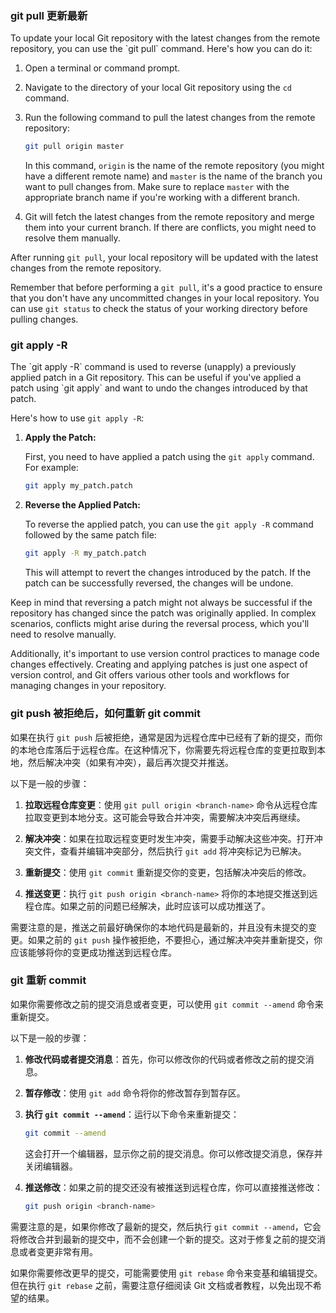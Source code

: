 <h3>  </h3>
<h3>  </h3>
<h3>  </h3>
<h3>  </h3>
<h3> git pull 更新最新 </h3>
To update your local Git repository with the latest changes from the remote repository, you can use the `git pull` command. Here's how you can do it:

1. Open a terminal or command prompt.

2. Navigate to the directory of your local Git repository using the `cd` command.

3. Run the following command to pull the latest changes from the remote repository:

   ```bash
   git pull origin master
   ```

   In this command, `origin` is the name of the remote repository (you might have a different remote name) and `master` is the name of the branch you want to pull changes from. Make sure to replace `master` with the appropriate branch name if you're working with a different branch.

4. Git will fetch the latest changes from the remote repository and merge them into your current branch. If there are conflicts, you might need to resolve them manually.

After running `git pull`, your local repository will be updated with the latest changes from the remote repository.

Remember that before performing a `git pull`, it's a good practice to ensure that you don't have any uncommitted changes in your local repository. You can use `git status` to check the status of your working directory before pulling changes.

<h3> git apply -R </h3>
The `git apply -R` command is used to reverse (unapply) a previously applied patch in a Git repository. This can be useful if you've applied a patch using `git apply` and want to undo the changes introduced by that patch.

Here's how to use `git apply -R`:

1. **Apply the Patch:**

   First, you need to have applied a patch using the `git apply` command. For example:
   
   ```sh
   git apply my_patch.patch
   ```

2. **Reverse the Applied Patch:**

   To reverse the applied patch, you can use the `git apply -R` command followed by the same patch file:

   ```sh
   git apply -R my_patch.patch
   ```

   This will attempt to revert the changes introduced by the patch. If the patch can be successfully reversed, the changes will be undone.

Keep in mind that reversing a patch might not always be successful if the repository has changed since the patch was originally applied. In complex scenarios, conflicts might arise during the reversal process, which you'll need to resolve manually.

Additionally, it's important to use version control practices to manage code changes effectively. Creating and applying patches is just one aspect of version control, and Git offers various other tools and workflows for managing changes in your repository.

<h3> git push 被拒绝后，如何重新 git commit </h3>

如果在执行 `git push` 后被拒绝，通常是因为远程仓库中已经有了新的提交，而你的本地仓库落后于远程仓库。在这种情况下，你需要先将远程仓库的变更拉取到本地，然后解决冲突（如果有冲突），最后再次提交并推送。

以下是一般的步骤：

1. **拉取远程仓库变更**：使用 `git pull origin <branch-name>` 命令从远程仓库拉取变更到本地分支。这可能会导致合并冲突，需要解决冲突后再继续。

2. **解决冲突**：如果在拉取远程变更时发生冲突，需要手动解决这些冲突。打开冲突文件，查看并编辑冲突部分，然后执行 `git add` 将冲突标记为已解决。

3. **重新提交**：使用 `git commit` 重新提交你的变更，包括解决冲突后的修改。

4. **推送变更**：执行 `git push origin <branch-name>` 将你的本地提交推送到远程仓库。如果之前的问题已经解决，此时应该可以成功推送了。

需要注意的是，推送之前最好确保你的本地代码是最新的，并且没有未提交的变更。如果之前的 `git push` 操作被拒绝，不要担心，通过解决冲突并重新提交，你应该能够将你的变更成功推送到远程仓库。

<h3> git 重新 commit  </h3>

如果你需要修改之前的提交消息或者变更，可以使用 `git commit --amend` 命令来重新提交。

以下是一般的步骤：

1. **修改代码或者提交消息**：首先，你可以修改你的代码或者修改之前的提交消息。

2. **暂存修改**：使用 `git add` 命令将你的修改暂存到暂存区。

3. **执行 `git commit --amend`**：运行以下命令来重新提交：

   ```bash
   git commit --amend
   ```

   这会打开一个编辑器，显示你之前的提交消息。你可以修改提交消息，保存并关闭编辑器。

4. **推送修改**：如果之前的提交还没有被推送到远程仓库，你可以直接推送修改：

   ```bash
   git push origin <branch-name>
   ```

需要注意的是，如果你修改了最新的提交，然后执行 `git commit --amend`，它会将修改合并到最新的提交中，而不会创建一个新的提交。这对于修复之前的提交消息或者变更非常有用。

如果你需要修改更早的提交，可能需要使用 `git rebase` 命令来变基和编辑提交。但在执行 `git rebase` 之前，需要注意仔细阅读 Git 文档或者教程，以免出现不希望的结果。

